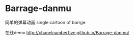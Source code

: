 # Barrage-danmu
简单的弹幕动画 single cartoon of barrge

在线demo
http://chanelnumberfive.github.io/Barrage-danmu/

